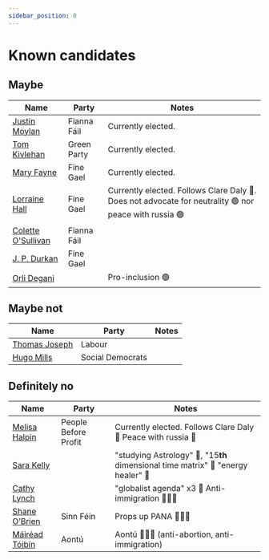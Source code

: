 ```yaml
---
sidebar_position: 0
---
```


# Known candidates

## Maybe

| Name                                        | Party                | Notes                                                                                                  |
| ------------------------------------------- | -------------------- | ------------------------------------------------------------------------------------------------------ |
| [Justin Moylan](Justin_Moylan.md)           | Fianna Fáil          | Currently elected.                                                                                     |
| [Tom Kivlehan](Tom_Kivlehan.md)             | Green Party          | Currently elected.                                                                                     |
| [Mary Fayne](Mary_Fayne.md)                 | Fine Gael            | Currently elected.                                                                                     |
| [Lorraine Hall](Lorraine_Hall.md)           | Fine Gael            | Currently elected. Follows Clare Daly 🚩. Does not advocate for neutrality 🟢 nor peace with russia 🟢 |
| [Colette O'Sullivan](Colette_O_Sullivan.md) | Fianna Fáil          |                                                                                                        |
| [J. P. Durkan](J_P_Durkan.md)               | Fine Gael            |                                                                                                        |
| [Orli Degani](Orli_Degani.md)               |                      | Pro-inclusion 🟢                                                                                                      |

## Maybe not

| Name                                        | Party                | Notes                                                                                                  |
| ------------------------------------------- | -------------------- | ------------------------------------------------------------------------------------------------------ |
| [Thomas Joseph](Thomas_Joseph.md)           | Labour               |                                                                                                        |
| [Hugo Mills](Hugo_Mills.md)                 | Social Democrats     |                                                                                                        |


## Definitely no

| Name                                        | Party                | Notes                                                                                                  |
| ------------------------------------------- | -------------------- | ------------------------------------------------------------------------------------------------------ |
| [Melisa Halpin](Melisa_Halpin.md)           | People Before Profit | Currently elected. Follows Clare Daly 🚩 Peace with russia 🚩                                          |
| [Sara Kelly](Sara_Kelly.md) | | "studying Astrology" 🚩, "15**th** dimensional time matrix" 🚩 "energy healer" 🚩|
| [Cathy Lynch](Cathy_Lynch.md) | | "globalist agenda" x3 🚩 Anti-immigration 🚩🚩🚩 |
| [Shane O’Brien](Shane_O_Brien.md)           | Sinn Féin            | Props up PANA 🚩🚩🚩                                                                                   |
| [Máiréad Tóibín](Mairead_Toibin.md)         | Aontú                | Aontú 🚩🚩🚩 (anti-abortion, anti-immigration)                                                         |
